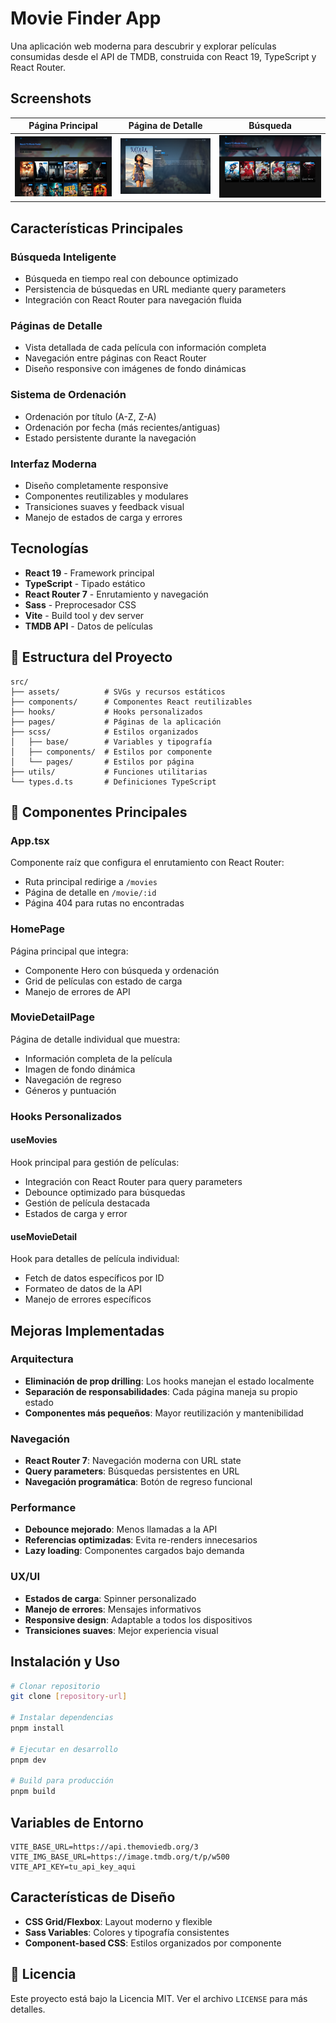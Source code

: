 # Movie Finder App

Una aplicación web moderna para descubrir y explorar películas consumidas desde el API de TMDB, construida con React 19, TypeScript y React Router.

## Screenshots

| Página Principal                                  | Página de Detalle                                     | Búsqueda                                              |
| ------------------------------------------------- | ----------------------------------------------------- | ----------------------------------------------------- |
| ![Home Page](./public/screenshots/home-page.webp) | ![Movie Detail](./public/screenshots/movie-page.webp) | ![Search Page](./public/screenshots/search-page.webp) |

## Características Principales

### Búsqueda Inteligente

- Búsqueda en tiempo real con debounce optimizado
- Persistencia de búsquedas en URL mediante query parameters
- Integración con React Router para navegación fluida

### Páginas de Detalle

- Vista detallada de cada película con información completa
- Navegación entre páginas con React Router
- Diseño responsive con imágenes de fondo dinámicas

### Sistema de Ordenación

- Ordenación por título (A-Z, Z-A)
- Ordenación por fecha (más recientes/antiguas)
- Estado persistente durante la navegación

### Interfaz Moderna

- Diseño completamente responsive
- Componentes reutilizables y modulares
- Transiciones suaves y feedback visual
- Manejo de estados de carga y errores

## Tecnologías

- **React 19** - Framework principal
- **TypeScript** - Tipado estático
- **React Router 7** - Enrutamiento y navegación
- **Sass** - Preprocesador CSS
- **Vite** - Build tool y dev server
- **TMDB API** - Datos de películas

## 📁 Estructura del Proyecto

```
src/
├── assets/          # SVGs y recursos estáticos
├── components/      # Componentes React reutilizables
├── hooks/           # Hooks personalizados
├── pages/           # Páginas de la aplicación
├── scss/            # Estilos organizados
│   ├── base/        # Variables y tipografía
│   ├── components/  # Estilos por componente
│   └── pages/       # Estilos por página
├── utils/           # Funciones utilitarias
└── types.d.ts       # Definiciones TypeScript
```

## 🔧 Componentes Principales

### App.tsx

Componente raíz que configura el enrutamiento con React Router:

- Ruta principal redirige a `/movies`
- Página de detalle en `/movie/:id`
- Página 404 para rutas no encontradas

### HomePage

Página principal que integra:

- Componente Hero con búsqueda y ordenación
- Grid de películas con estado de carga
- Manejo de errores de API

### MovieDetailPage

Página de detalle individual que muestra:

- Información completa de la película
- Imagen de fondo dinámica
- Navegación de regreso
- Géneros y puntuación

### Hooks Personalizados

#### useMovies

Hook principal para gestión de películas:

- Integración con React Router para query parameters
- Debounce optimizado para búsquedas
- Gestión de película destacada
- Estados de carga y error

#### useMovieDetail

Hook para detalles de película individual:

- Fetch de datos específicos por ID
- Formateo de datos de la API
- Manejo de errores específicos

## Mejoras Implementadas

### Arquitectura

- **Eliminación de prop drilling**: Los hooks manejan el estado localmente
- **Separación de responsabilidades**: Cada página maneja su propio estado
- **Componentes más pequeños**: Mayor reutilización y mantenibilidad

### Navegación

- **React Router 7**: Navegación moderna con URL state
- **Query parameters**: Búsquedas persistentes en URL
- **Navegación programática**: Botón de regreso funcional

### Performance

- **Debounce mejorado**: Menos llamadas a la API
- **Referencias optimizadas**: Evita re-renders innecesarios
- **Lazy loading**: Componentes cargados bajo demanda

### UX/UI

- **Estados de carga**: Spinner personalizado
- **Manejo de errores**: Mensajes informativos
- **Responsive design**: Adaptable a todos los dispositivos
- **Transiciones suaves**: Mejor experiencia visual

## Instalación y Uso

```bash
# Clonar repositorio
git clone [repository-url]

# Instalar dependencias
pnpm install

# Ejecutar en desarrollo
pnpm dev

# Build para producción
pnpm build
```

## Variables de Entorno

```env
VITE_BASE_URL=https://api.themoviedb.org/3
VITE_IMG_BASE_URL=https://image.tmdb.org/t/p/w500
VITE_API_KEY=tu_api_key_aqui
```

## Características de Diseño

- **CSS Grid/Flexbox**: Layout moderno y flexible
- **Sass Variables**: Colores y tipografía consistentes
- **Component-based CSS**: Estilos organizados por componente

## 📄 Licencia

Este proyecto está bajo la Licencia MIT. Ver el archivo `LICENSE` para más detalles.
